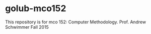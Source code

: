 # golub-mco152

This repository is for mco 152: Computer Methodology.  Prof. Andrew Schwimmer
Fall 2015
